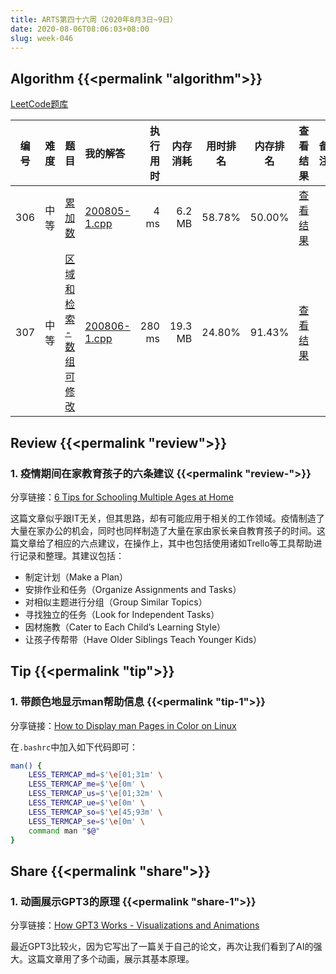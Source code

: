 ```yaml
---
title: ARTS第四十六周（2020年8月3日~9日）
date: 2020-08-06T08:06:03+08:00
slug: week-046
---
```


## Algorithm {{<permalink "algorithm">}}

[LeetCode题库](https://leetcode-cn.com/problemset/all/)

| 编号 | 难度 | 题目 | 我的解答 | 执行用时 | 内存消耗 | 用时排名 | 内存排名 | 查看结果 | 备注 |
|:----:|:----:|:-----|:---------|---------:|---------:|:--------:|:--------:|:--------:|:-----|
| 306 | 中等 | [累加数](https://leetcode-cn.com/problems/additive-number/) | [200805-1.cpp](https://github.com/yanlinlin82/leetcode/blob/master/00306_additive-number/200805-1.cpp) | 4 ms | 6.2 MB | 58.78% | 50.00% | [查看结果](https://leetcode-cn.com/submissions/detail/95136398/) |  |
| 307 | 中等 | [区域和检索 - 数组可修改](https://leetcode-cn.com/problems/range-sum-query-mutable/) | [200806-1.cpp](https://github.com/yanlinlin82/leetcode/blob/master/00307_range-sum-query-mutable/200806-1.cpp) | 280 ms | 19.3 MB | 24.80% | 91.43% | [查看结果](https://leetcode-cn.com/submissions/detail/95174839/) |  |

## Review {{<permalink "review">}}

### 1. 疫情期间在家教育孩子的六条建议 {{<permalink "review-">}}

分享链接：[6 Tips for Schooling Multiple Ages at Home](https://www.lifesavvy.com/34199/6-tips-for-schooling-multiple-ages-at-home/)

这篇文章似乎跟IT无关，但其思路，却有可能应用于相关的工作领域。疫情制造了大量在家办公的机会，同时也同样制造了大量在家由家长亲自教育孩子的时间。这篇文章给了相应的六点建议，在操作上，其中也包括使用诸如Trello等工具帮助进行记录和整理。其建议包括：

* 制定计划（Make a Plan）
* 安排作业和任务（Organize Assignments and Tasks）
* 对相似主题进行分组（Group Similar Topics）
* 寻找独立的任务（Look for Independent Tasks）
* 因材施教（Cater to Each Child’s Learning Style）
* 让孩子传帮带（Have Older Siblings Teach Younger Kids）

## Tip {{<permalink "tip">}}

### 1. 带颜色地显示man帮助信息 {{<permalink "tip-1">}}

分享链接：[How to Display man Pages in Color on Linux](https://www.howtogeek.com/683134/how-to-display-man-pages-in-color-on-linux/)

在`.bashrc`中加入如下代码即可：

```sh
man() {
    LESS_TERMCAP_md=$'\e[01;31m' \
    LESS_TERMCAP_me=$'\e[0m' \
    LESS_TERMCAP_us=$'\e[01;32m' \
    LESS_TERMCAP_ue=$'\e[0m' \
    LESS_TERMCAP_so=$'\e[45;93m' \
    LESS_TERMCAP_se=$'\e[0m' \
    command man "$@"
}
```

## Share {{<permalink "share">}}

### 1. 动画展示GPT3的原理 {{<permalink "share-1">}}

分享链接：[How GPT3 Works - Visualizations and Animations](https://jalammar.github.io/how-gpt3-works-visualizations-animations/)

最近GPT3比较火，因为它写出了一篇关于自己的论文，再次让我们看到了AI的强大。这篇文章用了多个动画，展示其基本原理。
